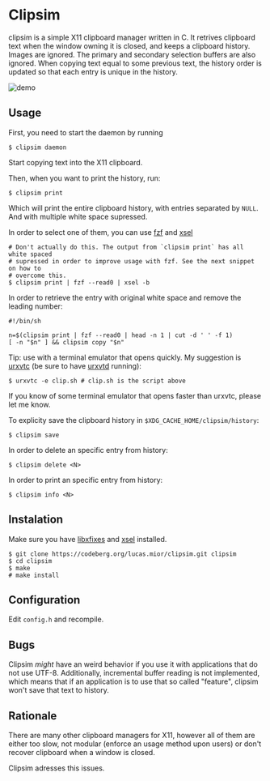 # Clipsim

clipsim is a simple X11 clipboard manager written in C.
It retrives clipboard text when the window owning it is closed,
and keeps a clipboard history.
Images are ignored.
The primary and secondary selection buffers are also ignored.
When copying text equal to some previous text, the history order
is updated so that each entry is unique in the history.

![demo](https://github.com/lucas-mior/clipsim/blob/master/demo.gif?raw=true)

## Usage

First, you need to start the daemon by running
```
$ clipsim daemon
```

Start copying text into the X11 clipboard.

Then, when you want to print the history, run:
```
$ clipsim print
```

Which will print the entire clipboard history,
with entries separated by `NULL`.
And with multiple white space supressed.

In order to select one of them, you can use
[fzf](https://github.com/junegunn/fzf)
and [xsel](https://github.com/kfish/xsel)
```
# Don't actually do this. The output from `clipsim print` has all white spaced
# supressed in order to improve usage with fzf. See the next snippet on how to
# overcome this.
$ clipsim print | fzf --read0 | xsel -b
```

In order to retrieve the entry with original white space and
remove the leading number:

```
#!/bin/sh

n=$(clipsim print | fzf --read0 | head -n 1 | cut -d ' ' -f 1)
[ -n "$n" ] && clipsim copy "$n"
```

Tip: use with a terminal emulator that opens quickly.
My suggestion is [urxvtc](https://linux.die.net/man/1/urxvtc)
(be sure to have [urxvtd](https://linux.die.net/man/1/urxvtd) running):

```
$ urxvtc -e clip.sh # clip.sh is the script above
```
If you know of some terminal emulator that opens faster than urxvtc,
please let me know.

To explicity save the clipboard history in `$XDG_CACHE_HOME/clipsim/history`:
```
$ clipsim save
```

In order to delete an specific entry from history:
```
$ clipsim delete <N>
```

In order to print an specific entry from history:
```
$ clipsim info <N>
```

## Instalation
Make sure you have [libxfixes](https://gitlab.freedesktop.org/xorg/lib/libxfixes)
and [xsel](https://github.com/kfish/xsel) installed.
```
$ git clone https://codeberg.org/lucas.mior/clipsim.git clipsim
$ cd clipsim
$ make
# make install
```

## Configuration
Edit `config.h` and recompile.

## Bugs
Clipsim *might* have an weird behavior if you use it with applications that do
not use UTF-8.
Additionally, incremental buffer reading is not implemented,
which means that if an application is to use that so called "feature",
clipsim won't save that text to history.

## Rationale
There are many other clipboard managers for X11,
however all of them are either too slow,
not modular (enforce an usage method upon users)
or don't recover clipboard when a window is closed.

Clipsim adresses this issues.
